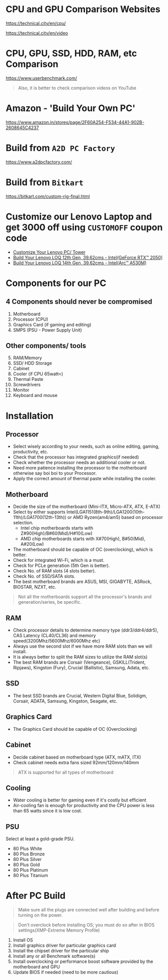 

# CPU and GPU Comparison Websites
https://technical.city/en/cpu/

https://technical.city/en/video

# CPU, GPU, SSD, HDD, RAM, etc Comparison
https://www.userbenchmark.com/

> Also, it is better to check comparison videos on YouTube

# Amazon - 'Build Your Own PC'
https://www.amazon.in/stores/page/2F60A254-F534-44A1-902B-2608645C4237

# Build from ```A2D PC Factory```
https://www.a2dpcfactory.com/

# Build from ```Bitkart```
https://bitkart.com/custom-rig-final.html

# Customize our Lenovo Laptop and get 3000 off using ```CUSTOMOFF``` coupon code
- [Customize Your Lenovo PC/ Tower](https://www.lenovo.com/in/en/d/customise-to-order/?IPromoID=LEN882287)
- [Build Your Lenovo LOQ 12th Gen, 39.62cms - Intel(GeForce RTX™ 2050)](https://www.lenovo.com/in/en/p/laptops/loq-laptops/lenovo-loq-15iax9/83gscto1wwin1)
- [Build Your Lenovo LOQ 14th Gen, 39.62cms - Intel(Arc™ A530M)](https://www.lenovo.com/in/en/p/laptops/loq-laptops/lenovo-loq-iax9i-gen-9-15-inch-intel/83fqcto1wwin1)

# Components for our PC
## 4 Components should never be compromised
1. Motherboard
2. Processor (CPU)
3. Graphics Card (if gaming and editing)
4. SMPS (PSU - Power Supply Unit)
## Other components/ tools
5. RAM/Memory
6. SSD/ HDD Storage
7. Cabinet
8. Cooler (if CPU 65watt<)
9. Thermal Paste
10. Screwdrivers
11. Monitor
12. Keyboard and mouse

# Installation

## Processor
- Select wisely according to your needs, such as online editing, gaming, productivity, etc.
- Check that the processor has integrated graphics(if needed)
- Check whether the processor needs an additional cooler or not.
- Need more patience installing the processor to the motherboard otherwise say boi boi to your Processor.
- Apply the correct amount of thermal paste while installing the cooler.

## Motherboard
- Decide the size of the motherboard (Mini-ITX, Micro-ATX, ATX, E-ATX)
- Select by either supports Intel(LGA1151(8th-9th)/LGA1200(10th-11th)/LGA1700(12th-13th)) or AMD Ryzen(am4/am5) based on processor selection.
  - Intel chip motherboards starts with Z#90(High)/B#60(Mid)/H#10(Low)
  - AMD chip motherboards starts with X#70(High), B#50(Mid), A#20(Low)
- The motherboard should be capable of OC (overclocking), which is better.
- Check for integrated Wi-Fi, which is a must.
- Check for PCLe generation (5th Gen is better).
- Check No. of RAM slots (4 slots better).
- Check No. of SSD/SATA slots.
- The best motherboard brands are ASUS, MSI, GIGABYTE, ASRock, BIOSTAR, NZXT, etc.
> Not all the motherboards support all the processor's brands and generation/series, be specific.

## RAM
- Check processor details to determine memory type (ddr3/ddr4/ddr5), CAS Latency (CL40/CL36) and memory speed(3200Mhz/5600Mhz/6000Mhz etc)
- Always use the second slot if we have more RAM slots than we will install.
- It is always better to split the RAM sizes to utilize the RAM slot(s)
- The best RAM brands are Corsair (Vengeance), GSKILL(Trident, Ripjaws), Kingston (Fury), Crucial (Ballistix), Samsung, Adata, etc.

## SSD
- The best SSD brands are Crucial, Western Digital Blue, Solidigm, Corsair, ADATA, Samsung, Kingston, Seagate, etc.

## Graphics Card
- The Graphics Card should be capable of OC (Overclocking)

## Cabinet
- Decide cabinet based on motherboard type (ATX, mATX, ITX)
- Check cabinet needs extra fans sized 92mm/120mm/140mm
> ATX is supported for all types of motherboard

## Cooling
- Water cooling is better for gaming even if it's costly but efficient
- Air-cooling fan is enough for productivity and the CPU power is less than 65 watts since it is low cost.

## PSU 
Select at least a gold-grade PSU.
- 80 Plus White
- 80 Plus Bronze
- 80 Plus Silver
- 80 Plus Gold
- 80 Plus Platinum
- 80 Plus Titanium


# After PC Build
> Make sure all the plugs are connected well after building and before turning on the power.

> Don't overclock before installing OS; you must do so after in BIOS settings(XMP-Extreme Memory Profile)

1. Install OS
2. Install graphics driver for particular graphics card
3. Install the chipset driver for the particular ship
4. Install any or all Benchmark software(s)
5. Install overclocking or performance boost software provided by the motherboard and GPU
6. Update BIOS if needed (need to be more cautious)




